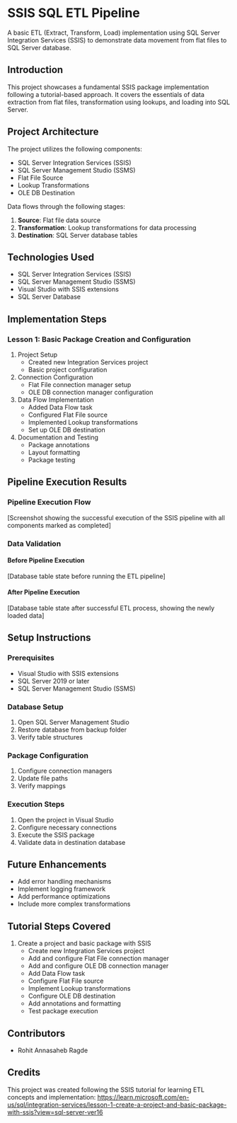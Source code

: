 # SSIS SQL ETL Pipeline
A basic ETL (Extract, Transform, Load) implementation using SQL Server Integration Services (SSIS) to demonstrate data movement from flat files to SQL Server database.

## Introduction
This project showcases a fundamental SSIS package implementation following a tutorial-based approach. It covers the essentials of data extraction from flat files, transformation using lookups, and loading into SQL Server.

## Project Architecture
The project utilizes the following components:
* SQL Server Integration Services (SSIS)
* SQL Server Management Studio (SSMS)
* Flat File Source
* Lookup Transformations
* OLE DB Destination

Data flows through the following stages:
1. **Source**: Flat file data source
2. **Transformation**: Lookup transformations for data processing
3. **Destination**: SQL Server database tables

## Technologies Used
* SQL Server Integration Services (SSIS)
* SQL Server Management Studio (SSMS)
* Visual Studio with SSIS extensions
* SQL Server Database


## Implementation Steps
### Lesson 1: Basic Package Creation and Configuration
1. Project Setup
   * Created new Integration Services project
   * Basic project configuration
2. Connection Configuration
   * Flat File connection manager setup
   * OLE DB connection manager configuration
3. Data Flow Implementation
   * Added Data Flow task
   * Configured Flat File source
   * Implemented Lookup transformations
   * Set up OLE DB destination
4. Documentation and Testing
   * Package annotations
   * Layout formatting
   * Package testing

## Pipeline Execution Results
### Pipeline Execution Flow
[Screenshot showing the successful execution of the SSIS pipeline with all components marked as completed]

### Data Validation
#### Before Pipeline Execution
[Database table state before running the ETL pipeline]

#### After Pipeline Execution
[Database table state after successful ETL process, showing the newly loaded data]

## Setup Instructions
### Prerequisites
* Visual Studio with SSIS extensions
* SQL Server 2019 or later
* SQL Server Management Studio (SSMS)

### Database Setup
1. Open SQL Server Management Studio
2. Restore database from backup folder
3. Verify table structures

### Package Configuration
1. Configure connection managers
2. Update file paths
3. Verify mappings

### Execution Steps
1. Open the project in Visual Studio
2. Configure necessary connections
3. Execute the SSIS package
4. Validate data in destination database

## Future Enhancements
* Add error handling mechanisms
* Implement logging framework
* Add performance optimizations
* Include more complex transformations

## Tutorial Steps Covered
1. Create a project and basic package with SSIS
   * Create new Integration Services project
   * Add and configure Flat File connection manager
   * Add and configure OLE DB connection manager
   * Add Data Flow task
   * Configure Flat File source
   * Implement Lookup transformations
   * Configure OLE DB destination
   * Add annotations and formatting
   * Test package execution

## Contributors
* Rohit Annasaheb Ragde

## Credits
This project was created following the SSIS tutorial for learning ETL concepts and implementation: https://learn.microsoft.com/en-us/sql/integration-services/lesson-1-create-a-project-and-basic-package-with-ssis?view=sql-server-ver16
